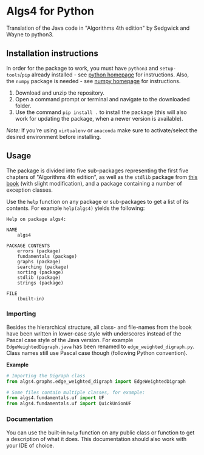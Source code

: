 # Algs4 for Python

Translation of the Java code in "Algorithms 4th edition" by Sedgwick and Wayne to python3.



## Installation instructions

In order for the package to work, you must have `python3` and `setup-tools`/`pip` already installed - see [python homepage](https://python.org) for instructions. Also,  the `numpy` package is needed - see [numpy homepage](http://numpy.org) for instructions.

1. Download and unzip the repository.
2. Open a command prompt or terminal and navigate to the downloaded folder.
3. Use the command `pip install .` to install the package (this will also work for updating the package, when a newer version is available).

*Note:* If you're using `virtualenv` or `anaconda` make sure to activate/select the desired environment before installing.



## Usage

The package is divided into five sub-packages representing the first five chapters of "Algorithms 4th edition", as well as the `stdlib` package from [this book](https://introcs.cs.princeton.edu/python/code/) (with slight modification), and a package containing a number of exception classes. 

Use the `help` function on any package or sub-packages to get a list of its contents. For example `help(algs4)` yields the following:

```
Help on package algs4:

NAME
    algs4

PACKAGE CONTENTS
    errors (package)
    fundamentals (package)
    graphs (package)
    searching (package)
    sorting (package)
    stdlib (package)
    strings (package)

FILE
    (built-in)
```



### Importing

Besides the hierarchical structure, all class- and file-names from the book have been written in lower-case style with underscores instead of the Pascal case style of the Java version. For example `EdgeWeightedDigraph.java` has been renamed to `edge_weighted_digraph.py`. Class names still use Pascal case though (following Python convention).

**Example**

```python
# Importing the Digraph class 
from algs4.graphs.edge_weighted_digraph import EdgeWeightedDigraph

# Some files contain multiple classes, for example:
from algs4.fundamentals.uf import UF
from algs4.fundamentals.uf import QuickUnionUF
```



### Documentation

You can use the built-in `help` function on any public class or function to get a description of what it does. This documentation should also work with your IDE of choice.